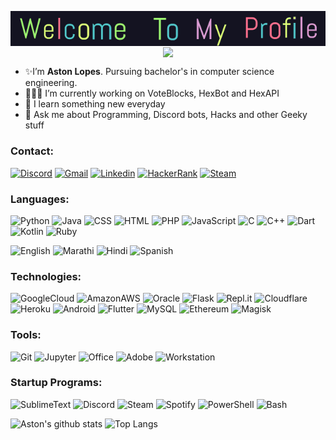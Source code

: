 <p align="center">
  <img align="center" src="images/welcome.gif">
  <img align="center" src="https://i.ibb.co/prY2xnc/stayhome.png">
</p>

- ✨I’m <b>Aston Lopes</b>. Pursuing bachelor's in computer science engineering.
- 👨🏻‍💻 I’m currently working on VoteBlocks, HexBot and HexAPI
- 🌱 I learn something new everyday
- 💬 Ask me about Programming, Discord bots, Hacks and other Geeky stuff


### Contact:<br>
[![Discord](https://img.shields.io/badge/[Prototype]%237731-141321?style=flat&logo=discord)](https://discord.com)
[![Gmail](https://img.shields.io/badge/astonlopes1999@gmail.com-141321?style=flat&logo=gmail)](mailto:astonlopes1999@gmail.com)
[![Linkedin](https://img.shields.io/badge/Aston%20Lopes-141321?style=flat&logo=Linkedin&logoColor=blue)](https://www.linkedin.com/in/astonlopes/)
[![HackerRank](https://img.shields.io/badge/1Prototype1-141321?style=flat&logo=HackerRank)](https://www.hackerrank.com/1Prototype1)
[![Steam](https://img.shields.io/badge/Prototype-141321?style=flat&logo=Steam&logoColor=blue)](https://steamcommunity.com/id/thehexcoder)


### Languages:<br>
![Python](https://img.shields.io/badge/Python-141321?style=flat&logo=Python)
![Java](https://img.shields.io/badge/Java-141321?style=flat&logo=Java)
![CSS](https://img.shields.io/badge/CSS-141321?style=flat&logo=CSS3)
![HTML](https://img.shields.io/badge/HTML-141321?style=flat&logo=HTML5)
![PHP](https://img.shields.io/badge/PHP-141321?style=flat&logo=php)
![JavaScript](https://img.shields.io/badge/JavaScript-141321?style=flat&logo=Javascript)
![C](https://img.shields.io/badge/C-141321?style=flat&logo=C)
![C++](https://img.shields.io/badge/C++-141321?style=flat&logo=C%2B%2B)
![Dart](https://img.shields.io/badge/Dart-141321?style=flat&logo=Dart&logoColor=0175C2)
![Kotlin](https://img.shields.io/badge/Kotlin-141321?style=flat&logo=Kotlin)
![Ruby](https://img.shields.io/badge/Ruby-141321?style=flat&logo=Ruby&logoColor=red)

![English](https://img.shields.io/badge/English-141321?style=flat&logo=Google+Translate)
![Marathi](https://img.shields.io/badge/Marathi-141321?style=flat&logo=Google+Translate)
![Hindi](https://img.shields.io/badge/Hindi-141321?style=flat&logo=Google+Translate)
![Spanish](https://img.shields.io/badge/Spanish-141321?style=flat&logo=Google+Translate)


### Technologies:<br>
![GoogleCloud](https://img.shields.io/badge/GoogleCloud-141321?style=flat&logo=Google+Cloud)
![AmazonAWS](https://img.shields.io/badge/AmazonAWS-141321?style=flat&logo=Amazon+AWS&logoColor=yellow)
![Oracle](https://img.shields.io/badge/Oracle-141321?style=flat&logo=Oracle&logoColor=red)
![Flask](https://img.shields.io/badge/Flask-141321?style=flat&logo=Flask)
![Repl.it](https://img.shields.io/badge/Repl.it-141321?style=flat&logo=Repl.it)
![Cloudflare](https://img.shields.io/badge/Cloudflare-141321?style=flat&logo=Cloudflare)
![Heroku](https://img.shields.io/badge/Heroku-141321?style=flat&logo=Heroku)
![Android](https://img.shields.io/badge/Android-141321?style=flat&logo=Android)
![Flutter](https://img.shields.io/badge/Flutter-141321?style=flat&logo=Flutter&logoColor=46D1FD)
![MySQL](https://img.shields.io/badge/MySQL-141321?style=flat&logo=MySQL)
![Ethereum](https://img.shields.io/badge/Ethereum-141321?style=flat&logo=Ethereum)
![Magisk](https://img.shields.io/badge/Magisk-141321?style=flat&logo=Magisk)


### Tools:<br>
![Git](https://img.shields.io/badge/Git-141321?style=flat&logo=Git)
![Jupyter](https://img.shields.io/badge/Jupyter-141321?style=flat&logo=Jupyter)
![Office](https://img.shields.io/badge/Office-141321?style=flat&logo=Microsoft+Office&logoColor=orange)
![Adobe](https://img.shields.io/badge/Adobe-141321?style=flat&logo=Adobe&logoColor=red)
![Workstation](https://img.shields.io/badge/Workstation-141321?style=flat&logo=vmware&logoColor=white)


### Startup Programs:<br>
![SublimeText](https://img.shields.io/badge/SublimeText-141321?style=flat&logo=Sublime+Text)
![Discord](https://img.shields.io/badge/Discord-141321?style=flat&logo=Discord)
![Steam](https://img.shields.io/badge/Steam-141321?style=flat&logo=Steam&logoColor=blue)
![Spotify](https://img.shields.io/badge/Spotify-141321?style=flat&logo=Spotify)
![PowerShell](https://img.shields.io/badge/PowerShell-141321?style=flat&logo=PowerShell)
![Bash](https://img.shields.io/badge/Bash-141321?style=flat&logo=GNU+Bash)


![Aston's github stats](https://github-readme-stats.vercel.app/api?username=1Prototype1&count_private=true&include_all_commits=true&show_icons=true&theme=radical)
![Top Langs](https://github-readme-stats.vercel.app/api/top-langs/?username=1Prototype1&theme=tokyonight&langs_count=10&layout=compact)
